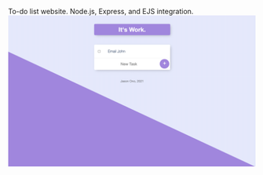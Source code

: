 To-do list website. Node.js, Express, and EJS integration.
![](https://raw.githubusercontent.com/jason-ono/todolist-v1/master/home.png)